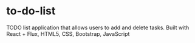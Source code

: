 # to-do-list
TODO list application that allows users to add and delete tasks.
Built with React + Flux, HTML5, CSS, Bootstrap, JavaScript
